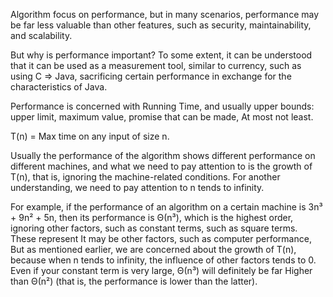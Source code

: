 Algorithm focus on performance, but in many scenarios, performance may be far less valuable than other features, such as security, maintainability, and scalability.

But why is performance important? To some extent, it can be understood that it can be used as a measurement tool, similar to currency, such as using C => Java, sacrificing certain performance in exchange for the characteristics of Java.


Performance is concerned with Running Time, and usually upper bounds: upper limit, maximum value, promise that can be made, At most not least.

T(n) = Max time on any input of size n.

Usually the performance of the algorithm shows different performance on different machines, and what we need to pay attention to is the growth of T(n), that is, ignoring the machine-related conditions. For another understanding, we need to pay attention to n tends to infinity.

For example, if the performance of an algorithm on a certain machine is 3n³ + 9n² + 5n, then its performance is Θ(n³), which is the highest order, ignoring other factors, such as constant terms, such as square terms. These represent It may be other factors, such as computer performance,
But as mentioned earlier, we are concerned about the growth of T(n), because when n tends to infinity, the influence of other factors tends to 0. Even if your constant term is very large, Θ(n³) will definitely be far Higher than Θ(n²) (that is, the performance is lower than the latter).